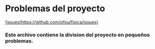 # Problemas del proyecto
[!issues(https://github.com/ofou/fisica/issues)]()
### Este archivo contiene la division del proyecto en pequeños problemas.
